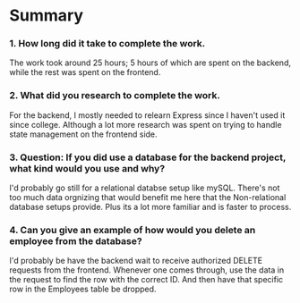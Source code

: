 # Summary

### 1. How long did it take to complete the work.
The work took around 25 hours; 5 hours of which are spent on the backend, while the rest was spent on the frontend.

### 2. What did you research to complete the work.
For the backend, I mostly needed to relearn Express since I haven't used it since college. Although a lot more research was spent on trying to handle state management on the frontend side.

### 3. Question: If you did use a database for the backend project, what kind would you use and why? 
I'd probably go still for a relational databse setup like mySQL. There's not too much data orgnizing that would benefit me here that the Non-relational database setups provide. Plus its a lot more familiar and is faster to process.

### 4. Can you give an example of how would you delete an employee from the database?
I'd probably be have the backend wait to receive authorized DELETE requests from the frontend. Whenever one comes through, use the data in the request to find the row with the correct ID. And then have that specific row in the Employees table be dropped.
